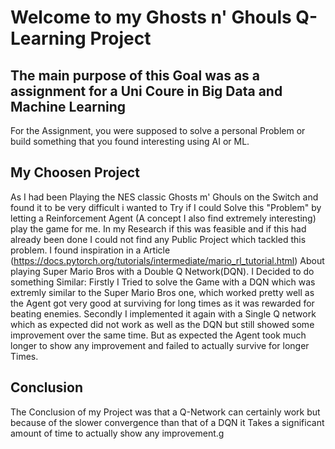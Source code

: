 # Welcome to my Ghosts n' Ghouls Q- Learning Project

## The main purpose of this Goal was as a assignment for a Uni Coure in Big Data and Machine Learning
For the Assignment, you were supposed to solve a personal Problem or build something that you found interesting using AI or ML.

## My Choosen Project
As I had been Playing the NES classic Ghosts m' Ghouls on the Switch and found it to be very difficult i wanted to Try if I could Solve this "Problem" by letting a Reinforcement Agent (A concept I also find extremely interesting) play the game for me. In my Research if this was feasible and if this had already been done I could not find any Public Project which tackled this problem. I found inspiration in a Article (https://docs.pytorch.org/tutorials/intermediate/mario_rl_tutorial.html) About playing Super Mario Bros with a Double Q Network(DQN). I Decided to do something Similar:
Firstly I Tried to solve the Game with a DQN which was extremly similar to the Super Mario Bros one, which worked pretty well as the Agent got very good at surviving for long times as it was rewarded for beating enemies.
Secondly I implemented it again with a Single Q network which as expected did not work as well as the DQN but still showed some improvement over the same time. But as expected the Agent took much longer to show any improvement and failed to actually survive for longer Times.

## Conclusion
The Conclusion of my Project was that a Q-Network can certainly work but because of the slower convergence than that of a DQN it Takes a significant amount of time to actually show any improvement.g
